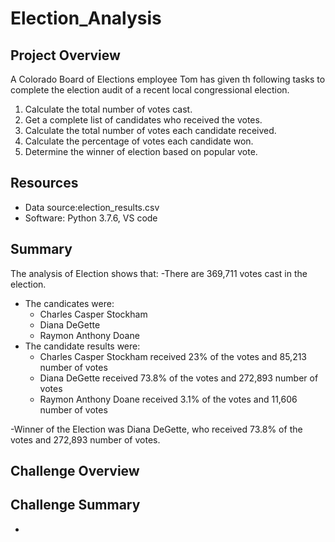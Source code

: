 # Election_Analysis

## Project Overview

A Colorado Board of Elections employee Tom has given th following tasks to complete the election audit of a recent local congressional election.

1. Calculate the total number of votes cast.
2. Get a complete list of candidates who received the votes.
3. Calculate the total number of votes each candidate received.
4. Calculate the percentage of votes each candidate won.
5. Determine the winner of election based on popular vote.

## Resources
- Data source:election_results.csv
- Software: Python 3.7.6, VS code

## Summary
The analysis of Election shows that:
-There are 369,711 votes cast in the election.
- The candicates were:
  - Charles Casper Stockham
  - Diana DeGette
  - Raymon Anthony Doane
 - The candidate results were:
      - Charles Casper Stockham received 23% of the votes and 85,213 number of votes
      - Diana DeGette received 73.8% of the votes and 272,893 number of votes
      - Raymon Anthony Doane received 3.1% of the votes and 11,606 number of votes

-Winner of the Election was Diana DeGette, who received 73.8% of the votes and 272,893 number of votes.

## Challenge Overview

## Challenge Summary


 - 
